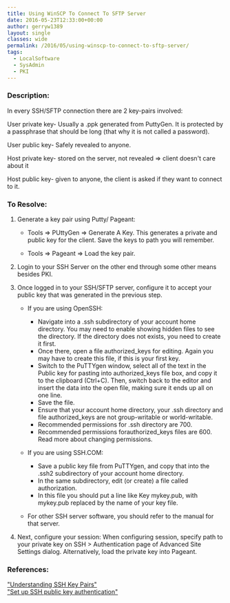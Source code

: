 ```yaml
---
title: Using WinSCP To Connect To SFTP Server
date: 2016-05-23T12:33:00+00:00
author: gerryw1389
layout: single
classes: wide
permalink: /2016/05/using-winscp-to-connect-to-sftp-server/
tags:
  - LocalSoftware
  - SysAdmin
  - PKI
---
```

<!--more-->

### Description:

In every SSH/SFTP connection there are 2 key-pairs involved:

User private key- Usually a .ppk generated from PuttyGen. It is protected by a passphrase that should be long (that why it is not called a password).

User public key- Safely revealed to anyone.

Host private key- stored on the server, not revealed => client doesn't care about it

Host public key- given to anyone, the client is asked if they want to connect to it.

### To Resolve:

1. Generate a key pair using Putty/ Pageant:

   - Tools => PUttyGen => Generate A Key. This generates a private and public key for the client. Save the keys to path you will remember.

   - Tools => Pageant => Load the key pair.

2. Login to your SSH Server on the other end through some other means besides PKI.

3. Once logged in to your SSH/SFTP server, configure it to accept your public key that was generated in the previous step.

   - If you are using OpenSSH: 
     - Navigate into a .ssh subdirectory of your account home directory. You may need to enable showing hidden files to see the directory. If the directory does not exists, you need to create it first.  
     - Once there, open a file authorized_keys for editing. Again you may have to create this file, if this is your first key.  
     - Switch to the PuTTYgen window, select all of the text in the Public key for pasting into authorized_keys file box, and copy it to the clipboard (Ctrl+C). Then, switch back to the editor and insert the data into the open file, making sure it ends up all on one line.
     - Save the file.  
     - Ensure that your account home directory, your .ssh directory and file authorized\_keys are not group-writable or world-writable. 
     - Recommended permissions for .ssh directory are 700. 
     - Recommended permissions forauthorized\_keys files are 600. Read more about changing permissions.

   - If you are using SSH.COM:
     - Save a public key file from PuTTYgen, and copy that into the .ssh2 subdirectory of your account home directory.  
     - In the same subdirectory, edit (or create) a file called authorization. 
     - In this file you should put a line like Key mykey.pub, with mykey.pub replaced by the name of your key file.

   - For other SSH server software, you should refer to the manual for that server.

4. Next, configure your session: When configuring session, specify path to your private key on SSH > Authentication page of Advanced Site Settings dialog. Alternatively, load the private key into Pageant.

### References:

["Understanding SSH Key Pairs"](https://winscp.net/eng/docs/ssh_keys)  
["Set up SSH public key authentication"](https://winscp.net/eng/docs/guide_public_key)